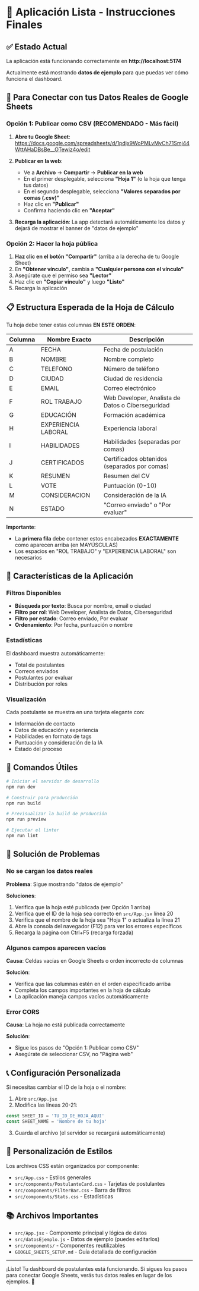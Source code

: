 # 🎉 Aplicación Lista - Instrucciones Finales

## ✅ Estado Actual

La aplicación está funcionando correctamente en **http://localhost:5174**

Actualmente está mostrando **datos de ejemplo** para que puedas ver cómo funciona el dashboard.

## 🔧 Para Conectar con tus Datos Reales de Google Sheets

### Opción 1: Publicar como CSV (RECOMENDADO - Más fácil)

1. **Abre tu Google Sheet**:
   https://docs.google.com/spreadsheets/d/1pdjx9WoPMLvMyCh71Smj44WttAHaDBsBe__OTewiz4o/edit

2. **Publicar en la web**:
   - Ve a **Archivo** → **Compartir** → **Publicar en la web**
   - En el primer desplegable, selecciona **"Hoja 1"** (o la hoja que tenga tus datos)
   - En el segundo desplegable, selecciona **"Valores separados por comas (.csv)"**
   - Haz clic en **"Publicar"**
   - Confirma haciendo clic en **"Aceptar"**

3. **Recarga la aplicación**: La app detectará automáticamente los datos y dejará de mostrar el banner de "datos de ejemplo"

### Opción 2: Hacer la hoja pública

1. **Haz clic en el botón "Compartir"** (arriba a la derecha de tu Google Sheet)
2. En **"Obtener vínculo"**, cambia a **"Cualquier persona con el vínculo"**
3. Asegúrate que el permiso sea **"Lector"**
4. Haz clic en **"Copiar vínculo"** y luego **"Listo"**
5. Recarga la aplicación

## 📋 Estructura Esperada de la Hoja de Cálculo

Tu hoja debe tener estas columnas **EN ESTE ORDEN**:

| Columna | Nombre Exacto | Descripción |
|---------|---------------|-------------|
| A | FECHA | Fecha de postulación |
| B | NOMBRE | Nombre completo |
| C | TELEFONO | Número de teléfono |
| D | CIUDAD | Ciudad de residencia |
| E | EMAIL | Correo electrónico |
| F | ROL TRABAJO | Web Developer, Analista de Datos o Ciberseguridad |
| G | EDUCACIÓN | Formación académica |
| H | EXPERIENCIA LABORAL | Experiencia laboral |
| I | HABILIDADES | Habilidades (separadas por comas) |
| J | CERTIFICADOS | Certificados obtenidos (separados por comas) |
| K | RESUMEN | Resumen del CV |
| L | VOTE | Puntuación (0-10) |
| M | CONSIDERACION | Consideración de la IA |
| N | ESTADO | "Correo enviado" o "Por evaluar" |

**Importante**: 
- La **primera fila** debe contener estos encabezados **EXACTAMENTE** como aparecen arriba (en MAYÚSCULAS)
- Los espacios en "ROL TRABAJO" y "EXPERIENCIA LABORAL" son necesarios

## 🎨 Características de la Aplicación

### Filtros Disponibles
- **Búsqueda por texto**: Busca por nombre, email o ciudad
- **Filtro por rol**: Web Developer, Analista de Datos, Ciberseguridad
- **Filtro por estado**: Correo enviado, Por evaluar
- **Ordenamiento**: Por fecha, puntuación o nombre

### Estadísticas
El dashboard muestra automáticamente:
- Total de postulantes
- Correos enviados
- Postulantes por evaluar
- Distribución por roles

### Visualización
Cada postulante se muestra en una tarjeta elegante con:
- Información de contacto
- Datos de educación y experiencia
- Habilidades en formato de tags
- Puntuación y consideración de la IA
- Estado del proceso

## 🚀 Comandos Útiles

```bash
# Iniciar el servidor de desarrollo
npm run dev

# Construir para producción
npm run build

# Previsualizar la build de producción
npm run preview

# Ejecutar el linter
npm run lint
```

## 🐛 Solución de Problemas

### No se cargan los datos reales

**Problema**: Sigue mostrando "datos de ejemplo"

**Soluciones**:
1. Verifica que la hoja esté publicada (ver Opción 1 arriba)
2. Verifica que el ID de la hoja sea correcto en `src/App.jsx` línea 20
3. Verifica que el nombre de la hoja sea "Hoja 1" o actualiza la línea 21
4. Abre la consola del navegador (F12) para ver los errores específicos
5. Recarga la página con Ctrl+F5 (recarga forzada)

### Algunos campos aparecen vacíos

**Causa**: Celdas vacías en Google Sheets o orden incorrecto de columnas

**Solución**: 
- Verifica que las columnas estén en el orden especificado arriba
- Completa los campos importantes en la hoja de cálculo
- La aplicación maneja campos vacíos automáticamente

### Error CORS

**Causa**: La hoja no está publicada correctamente

**Solución**: 
- Sigue los pasos de "Opción 1: Publicar como CSV"
- Asegúrate de seleccionar CSV, no "Página web"

## 📞 Configuración Personalizada

Si necesitas cambiar el ID de la hoja o el nombre:

1. Abre `src/App.jsx`
2. Modifica las líneas 20-21:

```javascript
const SHEET_ID = 'TU_ID_DE_HOJA_AQUI'
const SHEET_NAME = 'Nombre de tu hoja'
```

3. Guarda el archivo (el servidor se recargará automáticamente)

## 🎨 Personalización de Estilos

Los archivos CSS están organizados por componente:
- `src/App.css` - Estilos generales
- `src/components/PostulanteCard.css` - Tarjetas de postulantes
- `src/components/FilterBar.css` - Barra de filtros
- `src/components/Stats.css` - Estadísticas

## 📚 Archivos Importantes

- `src/App.jsx` - Componente principal y lógica de datos
- `src/datosEjemplo.js` - Datos de ejemplo (puedes editarlos)
- `src/components/` - Componentes reutilizables
- `GOOGLE_SHEETS_SETUP.md` - Guía detallada de configuración

---

¡Listo! Tu dashboard de postulantes está funcionando. Si sigues los pasos para conectar Google Sheets, verás tus datos reales en lugar de los ejemplos. 🚀
